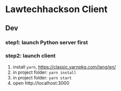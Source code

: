 # Lawtechhackson Client

## Dev 

### step1: launch Python server first 

### step2: launch client
1. install `yarn`, https://classic.yarnpkg.com/lang/en/ 
2. in project folder: `yarn install` 
3. in project folder: `yarn start`
4. open http://localhost:3000